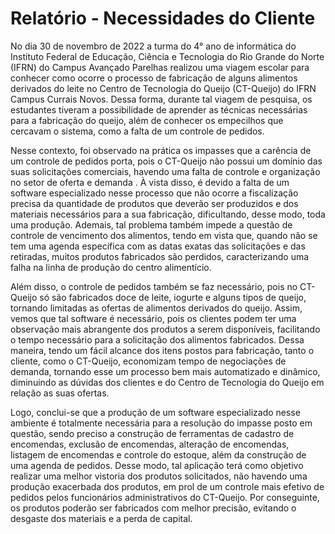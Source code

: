 <h1>Relatório - Necessidades do Cliente</h1>

<p>No dia 30 de novembro de 2022 a turma do 4° ano de informática do Instituto Federal de Educação, Ciência e Tecnologia do Rio Grande do Norte (IFRN) do Campus Avançado Parelhas realizou uma viagem escolar para conhecer como ocorre o processo de fabricação de alguns alimentos derivados do leite no Centro de Tecnologia do Queijo (CT-Queijo) do IFRN Campus Currais Novos. Dessa forma, durante tal viagem de pesquisa, os estudantes tiveram a possibilidade de aprender as técnicas necessárias para a fabricação do queijo, além de conhecer os empecilhos que cercavam o sistema, como a falta de um controle de pedidos. </p>

<p>Nesse contexto, foi observado na prática os impasses que a carência de um controle de pedidos porta, pois o CT-Queijo não possui um domínio das suas solicitações comerciais, havendo uma falta de controle e organização no setor de oferta e demanda . À vista disso, é devido a falta de um software especializado nesse processo que não ocorre a fiscalização precisa da quantidade de produtos que deverão ser produzidos e dos materiais necessários para a sua fabricação, dificultando, desse modo, toda uma produção. Ademais, tal problema também impede a questão de controle de vencimento dos alimentos, tendo em vista que, quando não se tem uma agenda específica com as datas exatas das solicitações e das retiradas, muitos produtos fabricados são perdidos, caracterizando uma falha na linha de produção do centro alimentício. </p>

</p>Além disso, o controle de pedidos também se faz necessário, pois no CT-Queijo só são fabricados doce de leite, iogurte e alguns tipos de queijo, tornando limitadas as ofertas de alimentos derivados do queijo. Assim, vemos que tal software é necessário, pois os clientes podem ter uma observação mais abrangente dos produtos a serem disponíveis, facilitando o tempo necessário para a solicitação dos alimentos fabricados. Dessa maneira, tendo um fácil alcance dos itens postos para fabricação, tanto o cliente, como o CT-Queijo, economizam tempo de negociações de demanda, tornando esse um processo bem mais automatizado e dinâmico, diminuindo as dúvidas dos clientes e do Centro de Tecnologia do Queijo em relação as suas ofertas. </p>  

</p>Logo, conclui-se que a produção de um software especializado nesse ambiente é totalmente necessária para a resolução do impasse posto em questão, sendo preciso a construção de ferramentas de cadastro de encomendas, exclusão de encomendas, alteração de encomendas, listagem de encomendas e controle do estoque, além da construção de uma agenda de pedidos. Desse modo, tal aplicação terá como objetivo realizar uma melhor vistoria dos produtos solicitados, não havendo uma produção exacerbada dos produtos, em prol de um controle mais efetivo de pedidos pelos funcionários administrativos do CT-Queijo. Por conseguinte, os produtos poderão ser fabricados com melhor precisão, evitando o desgaste dos materiais e a perda de capital.</p>
